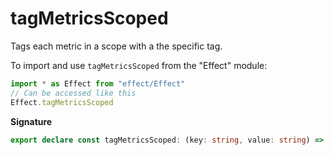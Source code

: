 # tagMetricsScoped

Tags each metric in a scope with a the specific tag.

To import and use `tagMetricsScoped` from the "Effect" module:

```ts
import * as Effect from "effect/Effect"
// Can be accessed like this
Effect.tagMetricsScoped
```

**Signature**

```ts
export declare const tagMetricsScoped: (key: string, value: string) => Effect<Scope.Scope, never, void>
```

